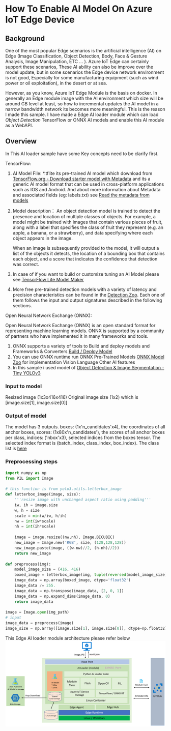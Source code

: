 # How To Enable AI Model On Azure IoT Edge Device

## Background

One of the most popular Edge scenarios is the artificial intelligence (AI) on Edge (Image Classification, Object Detection, Body, Face & Gesture Analysis, Image Manipulation, ETC ... ). Azure IoT Edge can certainly support these scenarios, These AI ability can also be improve over the model update, but in some scenarios the Edge device network environment is not good, Especially for some manufacturing equipment (such as wind power or oil exploitation), in the desert or at sea.

However, as you know, Azure IoT Edge Module is the basis on docker. In generally an Edge module image with the AI environment which size will be around GB level at least, so how to incremental updates the AI model in a narrow bandwidth network its becomes more meaningful. This is the reason I made this sample. I have made a Edge AI loader module which can load *Object Detection* TensorFlow or ONNX AI models and enable this AI module as a WebAPI.

## Overview

In This AI loader sample have some Key concepts need to be clarify first.

TensorFlow:

1. AI Model File: *.tflite its pre-trained AI model which download from [TensorFlow.org - Download starter model with Metadata](https://www.tensorflow.org/lite/examples/object_detection/overview) and its a generic AI model format that can be used in cross-platform applications such as IOS and Android. And about more information about Metadata and associated fields (eg: labels.txt) see [Read the metadata from models](https://www.tensorflow.org/lite/convert/metadata#read_the_metadata_from_models)
2. Model description： An object detection model is trained to detect the presence and location of multiple classes of objects. For example, a model might be trained with images that contain various pieces of fruit, along with a label that specifies the class of fruit they represent (e.g. an apple, a banana, or a strawberry), and data specifying where each object appears in the image.

    When an image is subsequently provided to the model, it will output a list of the objects it detects, the location of a bounding box that contains each object, and a score that indicates the confidence that detection was correct.
3. In case of if you want to build or customize tuning an AI Model please see [TensorFlow Lite Model Maker](https://www.tensorflow.org/lite/guide/model_maker)
4. More free pre-trained detection models with a variety of latency and precision characteristics can be found in the [Detection Zoo](https://github.com/tensorflow/models/blob/master/research/object_detection/g3doc/tf1_detection_zoo.md#mobile-models). Each one of them follows the input and output signatures described in the following sections.

Open Neural Network Exchange (ONNX):

Open Neural Network Exchange (ONNX) is an open standard format for representing machine learning models. ONNX is supported by a community of partners who have implemented it in many frameworks and tools.

1. ONNX supports a variety of tools to Build and deploy models and Frameworks & Converters [Build / Deploy Model](https://onnx.ai/supported-tools.html)
2. You can use ONNX runtime run ONNX Pre-Trained Models [ONNX Model Zoo](https://github.com/onnx/models) for implementation Vision Language Other AI features
3. In this sample i used model of [Object Detection & Image Segmentation - Tiny YOLOv3](https://github.com/onnx/models/tree/master/vision/object_detection_segmentation/tiny-yolov3)

### Input to model

Resized image (1x3x416x416) Original image size (1x2) which is [image.size[1], image.size[0]]

### Output of model

The model has 3 outputs. boxes: (1x'n_candidates'x4), the coordinates of all anchor boxes, scores: (1x80x'n_candidates'), the scores of all anchor boxes per class, indices: ('nbox'x3), selected indices from the boxes tensor. The selected index format is (batch_index, class_index, box_index). The class list is [here](https://github.com/qqwweee/keras-yolo3/blob/master/model_data/coco_classes.txt)

### Preprocessing steps

```python
import numpy as np
from PIL import Image

# this function is from yolo3.utils.letterbox_image
def letterbox_image(image, size):
    '''resize image with unchanged aspect ratio using padding'''
    iw, ih = image.size
    w, h = size
    scale = min(w/iw, h/ih)
    nw = int(iw*scale)
    nh = int(ih*scale)

    image = image.resize((nw,nh), Image.BICUBIC)
    new_image = Image.new('RGB', size, (128,128,128))
    new_image.paste(image, ((w-nw)//2, (h-nh)//2))
    return new_image

def preprocess(img):
    model_image_size = (416, 416)
    boxed_image = letterbox_image(img, tuple(reversed(model_image_size)))
    image_data = np.array(boxed_image, dtype='float32')
    image_data /= 255.
    image_data = np.transpose(image_data, [2, 0, 1])
    image_data = np.expand_dims(image_data, 0)
    return image_data

image = Image.open(img_path)
# input
image_data = preprocess(image)
image_size = np.array([image.size[1], image.size[0]], dtype=np.float32).reshape(1, 2)
```

This Edge AI loader module architecture please refer below
![image](image/architecture_diagram.png)
